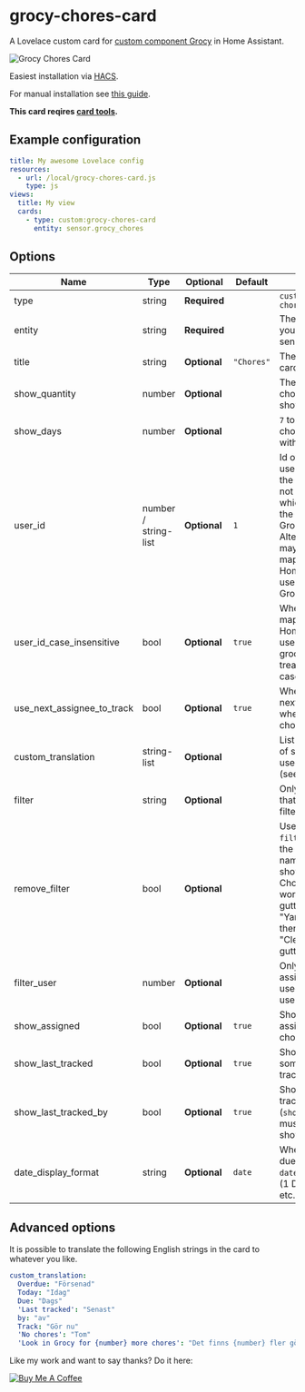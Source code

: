 # grocy-chores-card

A Lovelace custom card for [custom component Grocy](https://github.com/custom-components/grocy) in Home Assistant.

<img src="https://github.com/isabellaalstrom/lovelace-grocy-chores-card/blob/master/grocy-chores-card.png" alt="Grocy Chores Card" />

Easiest installation via [HACS](https://custom-components.github.io/hacs/).

For manual installation see [this guide](https://github.com/thomasloven/hass-config/wiki/Lovelace-Plugins).


**This card reqires [card tools](https://github.com/thomasloven/lovelace-card-tools).**



## Example configuration



```yaml
title: My awesome Lovelace config
resources:
  - url: /local/grocy-chores-card.js
    type: js
views:
  title: My view
  cards:
    - type: custom:grocy-chores-card
      entity: sensor.grocy_chores
```

## Options

| Name | Type | Optional | Default | Description
| ---- | ---- | -------- | ------- | -----------
| type | string | **Required** |  | `custom:grocy-chores-card`
| entity | string | **Required** |  | The entity id of your Grocy chores sensor.
| title | string | **Optional** | `"Chores"` | The title of the card.
| show_quantity | number | **Optional** |  | The number of chores you want to show in the card.
| show_days | number | **Optional** |  | `7` to only show chores that's due within 7 days.
| user_id | number / string-list | **Optional** | `1` | Id of the Grocy user performing the tasks. Default if not specified is `1`, which should be the admin user in Grocy. Alternatively, you may supply a mapping of HomeAssistant usernames to Grocy user ids
| user_id_case_insensitive | bool | **Optional** | `true` | When supplying a mapping of HomeAssistant usernames to grocy user ids, treat usernames as case-insensitive
| use_next_assignee_to_track | bool | **Optional** | `true` | Whether to use the next assigned user when tracking a chore if one exists 
| custom_translation | string-list | **Optional** |  | List of translations of string values used in the card (see below).
| filter | string | **Optional** |  | Only show chores that contains this filter in the name.
| remove_filter | bool | **Optional** |  | Use together with `filter` to remove the filter from the name when showing in card. Chore name "Yard work: Clean rain gutters" with filter "Yard work: " will then only display "Clean rain gutters".
| filter_user | number | **Optional** |  | Only show chores assigned to the used with this user_id. Ex: `1`
| show_assigned | bool | **Optional** | `true` | Show who's assigned to the chore
| show_last_tracked | bool | **Optional** | `true` | Show when someone last tracked this chore
| show_last_tracked_by | bool | **Optional** | `true` | Show who last tracked this chore (`show_last_tracked` must be true to show this)
| date_display_format | string | **Optional** | `date` | Whether to show due dates as a `date` or a `countdown` (1 Day, 1 Week etc.)


## Advanced options
It is possible to translate the following English strings in the card to whatever you like.

```yaml
custom_translation:
  Overdue: "Försenad"
  Today: "Idag"
  Due: "Dags"
  'Last tracked': "Senast"
  by: "av"
  Track: "Gör nu"
  'No chores': "Tom"
  'Look in Grocy for {number} more chores': "Det finns {number} fler göromål i Grocy"
```


Like my work and want to say thanks? Do it here:

<a href="https://www.buymeacoffee.com/iq1f96D" target="_blank"><img src="https://www.buymeacoffee.com/assets/img/custom_images/purple_img.png" alt="Buy Me A Coffee" style="height: auto !important;width: auto !important;" ></a>
